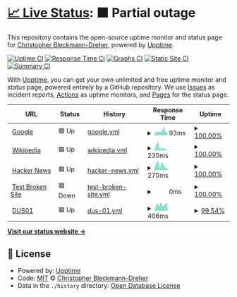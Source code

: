 # [📈 Live Status](https://dreher-in.github.io//-): <!--live status--> **🟧 Partial outage**

This repository contains the open-source uptime monitor and status page for [Christopher Bleckmann-Dreher](https://dreher.in), powered by [Upptime](https://github.com/upptime/upptime).

[![Uptime CI](https://github.com/dreher-in//-/workflows/Uptime%20CI/badge.svg)](https://github.com/dreher-in//-/actions?query=workflow%3A%22Uptime+CI%22)
[![Response Time CI](https://github.com/dreher-in//-/workflows/Response%20Time%20CI/badge.svg)](https://github.com/dreher-in//-/actions?query=workflow%3A%22Response+Time+CI%22)
[![Graphs CI](https://github.com/dreher-in//-/workflows/Graphs%20CI/badge.svg)](https://github.com/dreher-in//-/actions?query=workflow%3A%22Graphs+CI%22)
[![Static Site CI](https://github.com/dreher-in//-/workflows/Static%20Site%20CI/badge.svg)](https://github.com/dreher-in//-/actions?query=workflow%3A%22Static+Site+CI%22)
[![Summary CI](https://github.com/dreher-in//-/workflows/Summary%20CI/badge.svg)](https://github.com/dreher-in//-/actions?query=workflow%3A%22Summary+CI%22)

With [Upptime](https://upptime.js.org), you can get your own unlimited and free uptime monitor and status page, powered entirely by a GitHub repository. We use [Issues](https://github.com/dreher-in//-/issues) as incident reports, [Actions](https://github.com/dreher-in//-/actions) as uptime monitors, and [Pages](https://dreher-in.github.io//-) for the status page.

<!--start: status pages-->
<!-- This summary is generated by Upptime (https://github.com/upptime/upptime) -->
<!-- Do not edit this manually, your changes will be overwritten -->
<!-- prettier-ignore -->
| URL | Status | History | Response Time | Uptime |
| --- | ------ | ------- | ------------- | ------ |
| <img alt="" src="https://icons.duckduckgo.com/ip3/www.google.com.ico" height="13"> [Google](https://www.google.com) | 🟩 Up | [google.yml](https://github.com/dreher-in/-/commits/HEAD/history/google.yml) | <details><summary><img alt="Response time graph" src="./graphs/google/response-time-week.png" height="20"> 93ms</summary><br><a href="https://dreher-in.github.io/-/history/google"><img alt="Response time 96" src="https://img.shields.io/endpoint?url=https%3A%2F%2Fraw.githubusercontent.com%2Fdreher-in%2F-%2FHEAD%2Fapi%2Fgoogle%2Fresponse-time.json"></a><br><a href="https://dreher-in.github.io/-/history/google"><img alt="24-hour response time 76" src="https://img.shields.io/endpoint?url=https%3A%2F%2Fraw.githubusercontent.com%2Fdreher-in%2F-%2FHEAD%2Fapi%2Fgoogle%2Fresponse-time-day.json"></a><br><a href="https://dreher-in.github.io/-/history/google"><img alt="7-day response time 93" src="https://img.shields.io/endpoint?url=https%3A%2F%2Fraw.githubusercontent.com%2Fdreher-in%2F-%2FHEAD%2Fapi%2Fgoogle%2Fresponse-time-week.json"></a><br><a href="https://dreher-in.github.io/-/history/google"><img alt="30-day response time 102" src="https://img.shields.io/endpoint?url=https%3A%2F%2Fraw.githubusercontent.com%2Fdreher-in%2F-%2FHEAD%2Fapi%2Fgoogle%2Fresponse-time-month.json"></a><br><a href="https://dreher-in.github.io/-/history/google"><img alt="1-year response time 96" src="https://img.shields.io/endpoint?url=https%3A%2F%2Fraw.githubusercontent.com%2Fdreher-in%2F-%2FHEAD%2Fapi%2Fgoogle%2Fresponse-time-year.json"></a></details> | <details><summary><a href="https://dreher-in.github.io/-/history/google">100.00%</a></summary><a href="https://dreher-in.github.io/-/history/google"><img alt="All-time uptime 100.00%" src="https://img.shields.io/endpoint?url=https%3A%2F%2Fraw.githubusercontent.com%2Fdreher-in%2F-%2FHEAD%2Fapi%2Fgoogle%2Fuptime.json"></a><br><a href="https://dreher-in.github.io/-/history/google"><img alt="24-hour uptime 100.00%" src="https://img.shields.io/endpoint?url=https%3A%2F%2Fraw.githubusercontent.com%2Fdreher-in%2F-%2FHEAD%2Fapi%2Fgoogle%2Fuptime-day.json"></a><br><a href="https://dreher-in.github.io/-/history/google"><img alt="7-day uptime 100.00%" src="https://img.shields.io/endpoint?url=https%3A%2F%2Fraw.githubusercontent.com%2Fdreher-in%2F-%2FHEAD%2Fapi%2Fgoogle%2Fuptime-week.json"></a><br><a href="https://dreher-in.github.io/-/history/google"><img alt="30-day uptime 100.00%" src="https://img.shields.io/endpoint?url=https%3A%2F%2Fraw.githubusercontent.com%2Fdreher-in%2F-%2FHEAD%2Fapi%2Fgoogle%2Fuptime-month.json"></a><br><a href="https://dreher-in.github.io/-/history/google"><img alt="1-year uptime 100.00%" src="https://img.shields.io/endpoint?url=https%3A%2F%2Fraw.githubusercontent.com%2Fdreher-in%2F-%2FHEAD%2Fapi%2Fgoogle%2Fuptime-year.json"></a></details>
| <img alt="" src="https://icons.duckduckgo.com/ip3/en.wikipedia.org.ico" height="13"> [Wikipedia](https://en.wikipedia.org) | 🟩 Up | [wikipedia.yml](https://github.com/dreher-in/-/commits/HEAD/history/wikipedia.yml) | <details><summary><img alt="Response time graph" src="./graphs/wikipedia/response-time-week.png" height="20"> 230ms</summary><br><a href="https://dreher-in.github.io/-/history/wikipedia"><img alt="Response time 254" src="https://img.shields.io/endpoint?url=https%3A%2F%2Fraw.githubusercontent.com%2Fdreher-in%2F-%2FHEAD%2Fapi%2Fwikipedia%2Fresponse-time.json"></a><br><a href="https://dreher-in.github.io/-/history/wikipedia"><img alt="24-hour response time 25" src="https://img.shields.io/endpoint?url=https%3A%2F%2Fraw.githubusercontent.com%2Fdreher-in%2F-%2FHEAD%2Fapi%2Fwikipedia%2Fresponse-time-day.json"></a><br><a href="https://dreher-in.github.io/-/history/wikipedia"><img alt="7-day response time 230" src="https://img.shields.io/endpoint?url=https%3A%2F%2Fraw.githubusercontent.com%2Fdreher-in%2F-%2FHEAD%2Fapi%2Fwikipedia%2Fresponse-time-week.json"></a><br><a href="https://dreher-in.github.io/-/history/wikipedia"><img alt="30-day response time 223" src="https://img.shields.io/endpoint?url=https%3A%2F%2Fraw.githubusercontent.com%2Fdreher-in%2F-%2FHEAD%2Fapi%2Fwikipedia%2Fresponse-time-month.json"></a><br><a href="https://dreher-in.github.io/-/history/wikipedia"><img alt="1-year response time 254" src="https://img.shields.io/endpoint?url=https%3A%2F%2Fraw.githubusercontent.com%2Fdreher-in%2F-%2FHEAD%2Fapi%2Fwikipedia%2Fresponse-time-year.json"></a></details> | <details><summary><a href="https://dreher-in.github.io/-/history/wikipedia">100.00%</a></summary><a href="https://dreher-in.github.io/-/history/wikipedia"><img alt="All-time uptime 100.00%" src="https://img.shields.io/endpoint?url=https%3A%2F%2Fraw.githubusercontent.com%2Fdreher-in%2F-%2FHEAD%2Fapi%2Fwikipedia%2Fuptime.json"></a><br><a href="https://dreher-in.github.io/-/history/wikipedia"><img alt="24-hour uptime 100.00%" src="https://img.shields.io/endpoint?url=https%3A%2F%2Fraw.githubusercontent.com%2Fdreher-in%2F-%2FHEAD%2Fapi%2Fwikipedia%2Fuptime-day.json"></a><br><a href="https://dreher-in.github.io/-/history/wikipedia"><img alt="7-day uptime 100.00%" src="https://img.shields.io/endpoint?url=https%3A%2F%2Fraw.githubusercontent.com%2Fdreher-in%2F-%2FHEAD%2Fapi%2Fwikipedia%2Fuptime-week.json"></a><br><a href="https://dreher-in.github.io/-/history/wikipedia"><img alt="30-day uptime 100.00%" src="https://img.shields.io/endpoint?url=https%3A%2F%2Fraw.githubusercontent.com%2Fdreher-in%2F-%2FHEAD%2Fapi%2Fwikipedia%2Fuptime-month.json"></a><br><a href="https://dreher-in.github.io/-/history/wikipedia"><img alt="1-year uptime 100.00%" src="https://img.shields.io/endpoint?url=https%3A%2F%2Fraw.githubusercontent.com%2Fdreher-in%2F-%2FHEAD%2Fapi%2Fwikipedia%2Fuptime-year.json"></a></details>
| <img alt="" src="https://icons.duckduckgo.com/ip3/news.ycombinator.com.ico" height="13"> [Hacker News](https://news.ycombinator.com) | 🟩 Up | [hacker-news.yml](https://github.com/dreher-in/-/commits/HEAD/history/hacker-news.yml) | <details><summary><img alt="Response time graph" src="./graphs/hacker-news/response-time-week.png" height="20"> 270ms</summary><br><a href="https://dreher-in.github.io/-/history/hacker-news"><img alt="Response time 306" src="https://img.shields.io/endpoint?url=https%3A%2F%2Fraw.githubusercontent.com%2Fdreher-in%2F-%2FHEAD%2Fapi%2Fhacker-news%2Fresponse-time.json"></a><br><a href="https://dreher-in.github.io/-/history/hacker-news"><img alt="24-hour response time 94" src="https://img.shields.io/endpoint?url=https%3A%2F%2Fraw.githubusercontent.com%2Fdreher-in%2F-%2FHEAD%2Fapi%2Fhacker-news%2Fresponse-time-day.json"></a><br><a href="https://dreher-in.github.io/-/history/hacker-news"><img alt="7-day response time 270" src="https://img.shields.io/endpoint?url=https%3A%2F%2Fraw.githubusercontent.com%2Fdreher-in%2F-%2FHEAD%2Fapi%2Fhacker-news%2Fresponse-time-week.json"></a><br><a href="https://dreher-in.github.io/-/history/hacker-news"><img alt="30-day response time 274" src="https://img.shields.io/endpoint?url=https%3A%2F%2Fraw.githubusercontent.com%2Fdreher-in%2F-%2FHEAD%2Fapi%2Fhacker-news%2Fresponse-time-month.json"></a><br><a href="https://dreher-in.github.io/-/history/hacker-news"><img alt="1-year response time 306" src="https://img.shields.io/endpoint?url=https%3A%2F%2Fraw.githubusercontent.com%2Fdreher-in%2F-%2FHEAD%2Fapi%2Fhacker-news%2Fresponse-time-year.json"></a></details> | <details><summary><a href="https://dreher-in.github.io/-/history/hacker-news">100.00%</a></summary><a href="https://dreher-in.github.io/-/history/hacker-news"><img alt="All-time uptime 99.99%" src="https://img.shields.io/endpoint?url=https%3A%2F%2Fraw.githubusercontent.com%2Fdreher-in%2F-%2FHEAD%2Fapi%2Fhacker-news%2Fuptime.json"></a><br><a href="https://dreher-in.github.io/-/history/hacker-news"><img alt="24-hour uptime 100.00%" src="https://img.shields.io/endpoint?url=https%3A%2F%2Fraw.githubusercontent.com%2Fdreher-in%2F-%2FHEAD%2Fapi%2Fhacker-news%2Fuptime-day.json"></a><br><a href="https://dreher-in.github.io/-/history/hacker-news"><img alt="7-day uptime 100.00%" src="https://img.shields.io/endpoint?url=https%3A%2F%2Fraw.githubusercontent.com%2Fdreher-in%2F-%2FHEAD%2Fapi%2Fhacker-news%2Fuptime-week.json"></a><br><a href="https://dreher-in.github.io/-/history/hacker-news"><img alt="30-day uptime 99.95%" src="https://img.shields.io/endpoint?url=https%3A%2F%2Fraw.githubusercontent.com%2Fdreher-in%2F-%2FHEAD%2Fapi%2Fhacker-news%2Fuptime-month.json"></a><br><a href="https://dreher-in.github.io/-/history/hacker-news"><img alt="1-year uptime 99.96%" src="https://img.shields.io/endpoint?url=https%3A%2F%2Fraw.githubusercontent.com%2Fdreher-in%2F-%2FHEAD%2Fapi%2Fhacker-news%2Fuptime-year.json"></a></details>
| <img alt="" src="https://icons.duckduckgo.com/ip3/thissitedoesnotexist.koj.co.ico" height="13"> [Test Broken Site](https://thissitedoesnotexist.koj.co) | 🟥 Down | [test-broken-site.yml](https://github.com/dreher-in/-/commits/HEAD/history/test-broken-site.yml) | <details><summary><img alt="Response time graph" src="./graphs/test-broken-site/response-time-week.png" height="20"> 0ms</summary><br><a href="https://dreher-in.github.io/-/history/test-broken-site"><img alt="Response time 0" src="https://img.shields.io/endpoint?url=https%3A%2F%2Fraw.githubusercontent.com%2Fdreher-in%2F-%2FHEAD%2Fapi%2Ftest-broken-site%2Fresponse-time.json"></a><br><a href="https://dreher-in.github.io/-/history/test-broken-site"><img alt="24-hour response time 0" src="https://img.shields.io/endpoint?url=https%3A%2F%2Fraw.githubusercontent.com%2Fdreher-in%2F-%2FHEAD%2Fapi%2Ftest-broken-site%2Fresponse-time-day.json"></a><br><a href="https://dreher-in.github.io/-/history/test-broken-site"><img alt="7-day response time 0" src="https://img.shields.io/endpoint?url=https%3A%2F%2Fraw.githubusercontent.com%2Fdreher-in%2F-%2FHEAD%2Fapi%2Ftest-broken-site%2Fresponse-time-week.json"></a><br><a href="https://dreher-in.github.io/-/history/test-broken-site"><img alt="30-day response time 0" src="https://img.shields.io/endpoint?url=https%3A%2F%2Fraw.githubusercontent.com%2Fdreher-in%2F-%2FHEAD%2Fapi%2Ftest-broken-site%2Fresponse-time-month.json"></a><br><a href="https://dreher-in.github.io/-/history/test-broken-site"><img alt="1-year response time 0" src="https://img.shields.io/endpoint?url=https%3A%2F%2Fraw.githubusercontent.com%2Fdreher-in%2F-%2FHEAD%2Fapi%2Ftest-broken-site%2Fresponse-time-year.json"></a></details> | <details><summary><a href="https://dreher-in.github.io/-/history/test-broken-site">100.00%</a></summary><a href="https://dreher-in.github.io/-/history/test-broken-site"><img alt="All-time uptime 100.00%" src="https://img.shields.io/endpoint?url=https%3A%2F%2Fraw.githubusercontent.com%2Fdreher-in%2F-%2FHEAD%2Fapi%2Ftest-broken-site%2Fuptime.json"></a><br><a href="https://dreher-in.github.io/-/history/test-broken-site"><img alt="24-hour uptime 100.00%" src="https://img.shields.io/endpoint?url=https%3A%2F%2Fraw.githubusercontent.com%2Fdreher-in%2F-%2FHEAD%2Fapi%2Ftest-broken-site%2Fuptime-day.json"></a><br><a href="https://dreher-in.github.io/-/history/test-broken-site"><img alt="7-day uptime 100.00%" src="https://img.shields.io/endpoint?url=https%3A%2F%2Fraw.githubusercontent.com%2Fdreher-in%2F-%2FHEAD%2Fapi%2Ftest-broken-site%2Fuptime-week.json"></a><br><a href="https://dreher-in.github.io/-/history/test-broken-site"><img alt="30-day uptime 100.00%" src="https://img.shields.io/endpoint?url=https%3A%2F%2Fraw.githubusercontent.com%2Fdreher-in%2F-%2FHEAD%2Fapi%2Ftest-broken-site%2Fuptime-month.json"></a><br><a href="https://dreher-in.github.io/-/history/test-broken-site"><img alt="1-year uptime 100.00%" src="https://img.shields.io/endpoint?url=https%3A%2F%2Fraw.githubusercontent.com%2Fdreher-in%2F-%2FHEAD%2Fapi%2Ftest-broken-site%2Fuptime-year.json"></a></details>
| <img alt="" src="https://icons.duckduckgo.com/ip3/router-eygelshoven.s3x.gdn.ico" height="13"> [DUS01](https://router-eygelshoven.s3x.gdn:8006) | 🟩 Up | [dus-01.yml](https://github.com/dreher-in/-/commits/HEAD/history/dus-01.yml) | <details><summary><img alt="Response time graph" src="./graphs/dus-01/response-time-week.png" height="20"> 406ms</summary><br><a href="https://dreher-in.github.io/-/history/dus-01"><img alt="Response time 713" src="https://img.shields.io/endpoint?url=https%3A%2F%2Fraw.githubusercontent.com%2Fdreher-in%2F-%2FHEAD%2Fapi%2Fdus-01%2Fresponse-time.json"></a><br><a href="https://dreher-in.github.io/-/history/dus-01"><img alt="24-hour response time 483" src="https://img.shields.io/endpoint?url=https%3A%2F%2Fraw.githubusercontent.com%2Fdreher-in%2F-%2FHEAD%2Fapi%2Fdus-01%2Fresponse-time-day.json"></a><br><a href="https://dreher-in.github.io/-/history/dus-01"><img alt="7-day response time 406" src="https://img.shields.io/endpoint?url=https%3A%2F%2Fraw.githubusercontent.com%2Fdreher-in%2F-%2FHEAD%2Fapi%2Fdus-01%2Fresponse-time-week.json"></a><br><a href="https://dreher-in.github.io/-/history/dus-01"><img alt="30-day response time 402" src="https://img.shields.io/endpoint?url=https%3A%2F%2Fraw.githubusercontent.com%2Fdreher-in%2F-%2FHEAD%2Fapi%2Fdus-01%2Fresponse-time-month.json"></a><br><a href="https://dreher-in.github.io/-/history/dus-01"><img alt="1-year response time 713" src="https://img.shields.io/endpoint?url=https%3A%2F%2Fraw.githubusercontent.com%2Fdreher-in%2F-%2FHEAD%2Fapi%2Fdus-01%2Fresponse-time-year.json"></a></details> | <details><summary><a href="https://dreher-in.github.io/-/history/dus-01">99.54%</a></summary><a href="https://dreher-in.github.io/-/history/dus-01"><img alt="All-time uptime 98.74%" src="https://img.shields.io/endpoint?url=https%3A%2F%2Fraw.githubusercontent.com%2Fdreher-in%2F-%2FHEAD%2Fapi%2Fdus-01%2Fuptime.json"></a><br><a href="https://dreher-in.github.io/-/history/dus-01"><img alt="24-hour uptime 100.00%" src="https://img.shields.io/endpoint?url=https%3A%2F%2Fraw.githubusercontent.com%2Fdreher-in%2F-%2FHEAD%2Fapi%2Fdus-01%2Fuptime-day.json"></a><br><a href="https://dreher-in.github.io/-/history/dus-01"><img alt="7-day uptime 99.54%" src="https://img.shields.io/endpoint?url=https%3A%2F%2Fraw.githubusercontent.com%2Fdreher-in%2F-%2FHEAD%2Fapi%2Fdus-01%2Fuptime-week.json"></a><br><a href="https://dreher-in.github.io/-/history/dus-01"><img alt="30-day uptime 99.78%" src="https://img.shields.io/endpoint?url=https%3A%2F%2Fraw.githubusercontent.com%2Fdreher-in%2F-%2FHEAD%2Fapi%2Fdus-01%2Fuptime-month.json"></a><br><a href="https://dreher-in.github.io/-/history/dus-01"><img alt="1-year uptime 98.74%" src="https://img.shields.io/endpoint?url=https%3A%2F%2Fraw.githubusercontent.com%2Fdreher-in%2F-%2FHEAD%2Fapi%2Fdus-01%2Fuptime-year.json"></a></details>

<!--end: status pages-->

[**Visit our status website →**](https://dreher-in.github.io//-)

## 📄 License

- Powered by: [Upptime](https://github.com/upptime/upptime)
- Code: [MIT](./LICENSE) © [Christopher Bleckmann-Dreher](https://dreher.in)
- Data in the `./history` directory: [Open Database License](https://opendatacommons.org/licenses/odbl/1-0/)
